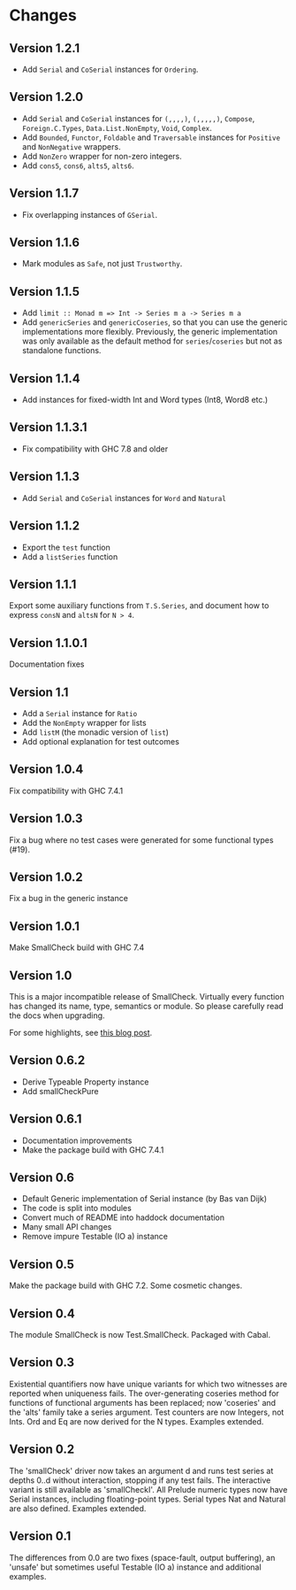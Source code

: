 Changes
=======

Version 1.2.1
-------------

* Add `Serial` and `CoSerial` instances for `Ordering`.

Version 1.2.0
-------------

* Add `Serial` and `CoSerial` instances for
  `(,,,,)`, `(,,,,,)`,
  `Compose`,
  `Foreign.C.Types`,
  `Data.List.NonEmpty`,
  `Void`,
  `Complex`.
* Add `Bounded`, `Functor`, `Foldable` and `Traversable` instances
  for `Positive` and `NonNegative` wrappers.
* Add `NonZero` wrapper for non-zero integers.
* Add `cons5`, `cons6`, `alts5`, `alts6`.

Version 1.1.7
-------------

* Fix overlapping instances of `GSerial`.

Version 1.1.6
-------------

* Mark modules as `Safe`, not just `Trustworthy`.

Version 1.1.5
-------------

* Add `limit :: Monad m => Int -> Series m a -> Series m a`
* Add `genericSeries` and `genericCoseries`, so that you can use the generic
  implementations more flexibly. Previously, the generic implementation was
  only available as the default method for `series`/`coseries` but not as
  standalone functions.

Version 1.1.4
-------------

* Add instances for fixed-width Int and Word types (Int8, Word8 etc.)

Version 1.1.3.1
---------------

* Fix compatibility with GHC 7.8 and older

Version 1.1.3
-------------

* Add `Serial` and `CoSerial` instances for `Word` and `Natural`

Version 1.1.2
-------------

* Export the `test` function
* Add a `listSeries` function

Version 1.1.1
-------------

Export some auxiliary functions from `T.S.Series`, and document how to express
`consN` and `altsN` for `N > 4`.

Version 1.1.0.1
---------------

Documentation fixes

Version 1.1
-----------

* Add a `Serial` instance for `Ratio`
* Add the `NonEmpty` wrapper for lists
* Add `listM` (the monadic version of `list`)
* Add optional explanation for test outcomes

Version 1.0.4
-------------

Fix compatibility with GHC 7.4.1

Version 1.0.3
-------------

Fix a bug where no test cases were generated for some functional types (#19).

Version 1.0.2
-------------

Fix a bug in the generic instance

Version 1.0.1
-------------

Make SmallCheck build with GHC 7.4

Version 1.0
-----------

This is a major incompatible release of SmallCheck. Virtually every function has
changed its name, type, semantics or module. So please carefully read the docs
when upgrading.

For some highlights, see [this blog post](http://ro-che.info/articles/2013-02-19-smallcheck.html).

Version 0.6.2
-----------
* Derive Typeable Property instance
* Add smallCheckPure

Version 0.6.1
-----------

* Documentation improvements
* Make the package build with GHC 7.4.1

Version 0.6
-----------

* Default Generic implementation of Serial instance (by Bas van Dijk)
* The code is split into modules
* Convert much of README into haddock documentation
* Many small API changes
* Remove impure Testable (IO a) instance

Version 0.5
-----------

Make the package build with GHC 7.2. Some cosmetic changes.

Version 0.4
-----------

The module SmallCheck is now Test.SmallCheck.  Packaged with Cabal.

Version 0.3
-----------

Existential quantifiers now have unique variants for which two witnesses
are reported when uniqueness fails.  The over-generating coseries method
for functions of functional arguments has been replaced; now 'coseries'
and the 'alts<N>' family take a series argument. Test counters are
now Integers, not Ints.  Ord and Eq are now derived for the N types.
Examples extended.

Version 0.2
-----------

The 'smallCheck' driver now takes an argument d and runs test series
at depths 0..d without interaction, stopping if any test fails.
The interactive variant is still available as 'smallCheckI'.  All
Prelude numeric types now have Serial instances, including floating-point
types. Serial types Nat and Natural are also defined.  Examples extended.

Version 0.1
-----------

The differences from 0.0 are two fixes (space-fault, output buffering),
an 'unsafe' but sometimes useful Testable (IO a) instance and additional
examples.
